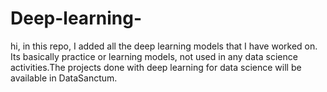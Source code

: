 # Deep-learning-
hi, in this repo, I added all the deep learning models that I have worked on. Its basically practice or learning models, not used in any data science activities.The projects done with deep learning for data science will be available in DataSanctum.
